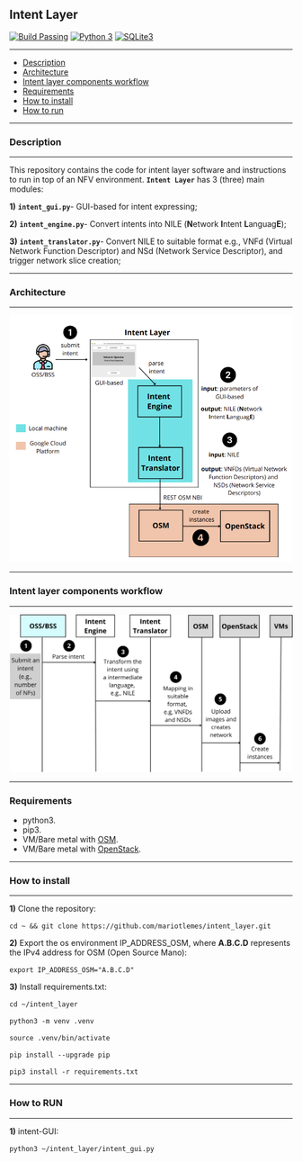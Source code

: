 ## Intent Layer



[![Build Passing](https://img.shields.io/badge/build-passing-yellow)](link_do_seu_build)
<a href="https://www.python.org/"><img alt="Python 3" src="https://img.shields.io/badge/-Python-2b5b84?style=flat-square&logo=python&logoColor=white" /></a>
[![SQLite3](https://img.shields.io/badge/SQLite-3/logo=sqlite&logoColor=white)](https://www.sqlite.org/)

---

- [Description](#description)
- [Architecture](#architecture)
- [Intent layer components workflow](#intent-layer-components-workflow)
- [Requirements](#requirements)
- [How to install](#how-to-install)
- [How to run](#how-to-run)

--- 
### Description

---

This repository contains the code
for intent layer software and instructions to run in top of
an NFV environment. **`Intent Layer`** has 3 (three) main modules:


**1)** **`intent_gui.py`**- GUI-based for intent expressing;

**2)** **`intent_engine.py`**- Convert intents into NILE (**N**etwork **I**ntent **L**anguag**E**);

**3)** **`intent_translator.py`**- Convert NILE to suitable format e.g., VNFd (Virtual Network Function Descriptor) and NSd (Network Service Descriptor), and trigger network slice creation;

---
###  Architecture

---

![](fig/experimental-setup.png)

---

### Intent layer components workflow

---

![](fig/POC-basic.png)

---

### Requirements

- python3. 
- pip3. 
- VM/Bare metal with [OSM](https://osm.etsi.org/). 
- VM/Bare metal with [OpenStack](https://docs.openstack.org/devstack/latest/).
---
### How to install

---
**1)** Clone the repository:

```
cd ~ && git clone https://github.com/mariotlemes/intent_layer.git
```

**2)** Export the os environment IP_ADDRESS_OSM, where **A.B.C.D** represents the IPv4 address for OSM (Open
Source Mano):
```
export IP_ADDRESS_OSM="A.B.C.D"
```

**3)** Install requirements.txt:
```
cd ~/intent_layer
```

```
python3 -m venv .venv
```

```
source .venv/bin/activate
```

```
pip install --upgrade pip
```

```
pip3 install -r requirements.txt
```
---
### How to RUN

---
**1)** intent-GUI:

```
python3 ~/intent_layer/intent_gui.py
```
